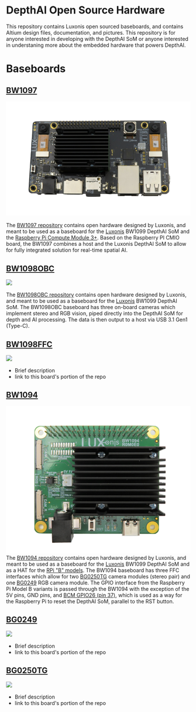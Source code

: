 # DepthAI Open Source Hardware
This repository contains Luxonis open sourced baseboards, and contains Altium design files, documentation, and pictures. This repository is for anyone interested in developing with the DepthAI SoM or anyone interested in understaning more about the embedded hardware that powers DepthAI. 

# Baseboards 

## [BW1097](BW1097_DepthAI_Compute_Module)

![](BW1097_DepthAI_Compute_Module/Images/BW1097_R1M1E2_transparent_crop.png)

The [BW1097 repository](/BW1097_DepthAI_Compute_Module) contains open hardware designed by Luxonis, and meant to be used as a baseboard for the [Luxonis](https://www.luxonis.com/depthai) BW1099 DepthAI SoM and the [Raspberry Pi Compute Module 3+](https://www.raspberrypi.org/products/compute-module-3-plus/). Based on the Raspberry PI CMIO board, the BW1097 combines a host and the Luxonis DepthAI SoM to allow for fully integrated solution for real-time spatial AI. 

## [BW1098OBC](BW1098OBC_DepthAI_USB3C)

![](BW1098OBC_DepthAI_USB3C/Images/)

The [BW1098OBC repository](BW1098OBC_DepthAI_USB3C) contains open hardware designed by Luxonis, and meant to be used as a baseboard for the [Luxonis](https://www.luxonis.com/depthai) BW1099 DepthAI SoM. The BW1098OBC baseboard has three on-board cameras which implement stereo and RGB vision, piped directly into the DepthAI SoM for depth and AI processing. The data is then output to a host via USB 3.1 Gen1 (Type-C). 

## [BW1098FFC](BW1098FFC_DepthAI_USB3)

![](BW1098FFC_DepthAI_USB3/Images/)
* Brief description
* link to this board's portion of the repo

## [BW1094](BW1094_DepthAI_HAT)

![](BW1094_DepthAI_HAT/Images/BW1094_R0M0E0_front.png)
The [BW1094 repository](BW1094_DepthAI_HAT) contains open hardware designed by Luxonis, and meant to be used as a baseboard for the [Luxonis](https://www.luxonis.com/depthai) BW1099 DepthAI SoM and as a HAT for the [RPi "B" models](https://www.raspberrypi.org/products/). The BW1094 baseboard has three FFC interfaces which allow for two [BG0250TG](BG0250TG_DepthAI_Mono_Camera) camera modules (stereo pair) and one [BG0249](BG0249_DepthAI_RGB_Camera) RGB camera module. The GPIO interface from the Raspberry Pi Model B variants is passed through the BW1094 with the exception of the 5V pins, GND pins, and [BCM GPIO26 (pin 37)](https://www.raspberrypi.org/documentation/usage/gpio/), which is used as a way for the Raspberry Pi to reset the DepthAI SoM, parallel to the RST button.  

## [BG0249](BG0249_DepthAI_RGB_Camera)

![](BG0249_DepthAI_RGB_Camera/Images/)
* Brief description
* link to this board's portion of the repo

## [BG0250TG](BG0250TG_DepthAI_Mono_Camera)

![](BG0250TG_DepthAI_Mono_Camera/Images/)
* Brief description
* link to this board's portion of the repo
